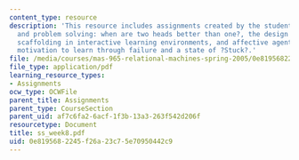 ```yaml
---
content_type: resource
description: 'This resource includes assignments created by the students on peer interaction
  and problem solving: when are two heads better than one?, the design of guided learner-adaptable
  scaffolding in interactive learning environments, and affective agents: sustaining
  motivation to learn through failure and a state of ?Stuck?.'
file: /media/courses/mas-965-relational-machines-spring-2005/0e8195682245f26a23c75e70950442c9_ss_week8.pdf
file_type: application/pdf
learning_resource_types:
- Assignments
ocw_type: OCWFile
parent_title: Assignments
parent_type: CourseSection
parent_uid: af7c6fa2-6acf-1f3b-13a3-263f542d206f
resourcetype: Document
title: ss_week8.pdf
uid: 0e819568-2245-f26a-23c7-5e70950442c9
---
```

